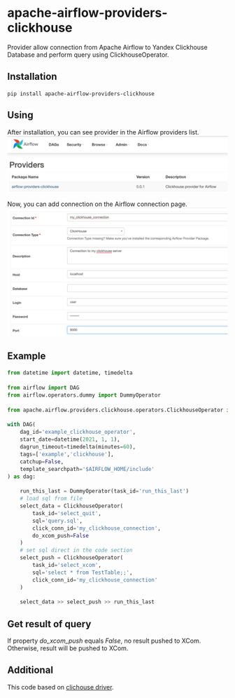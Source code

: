 # apache-airflow-providers-clickhouse

Provider allow connection from Apache Airflow to Yandex Clickhouse Database and perform query using ClickhouseOperator.

## Installation

```shell
pip install apache-airflow-providers-clickhouse
```

## Using

After installation, you can see provider in the Airflow providers list.
![](docs/provider_list.png)

Now, you can add connection on the Airflow connection page.
![](docs/create_connection.png)

## Example

```python
from datetime import datetime, timedelta

from airflow import DAG
from airflow.operators.dummy import DummyOperator

from apache.airflow.providers.clickhouse.operators.ClickhouseOperator import ClickhouseOperator

with DAG(
    dag_id='example_clickhouse_operator',
    start_date=datetime(2021, 1, 1),
    dagrun_timeout=timedelta(minutes=60),
    tags=['example','clickhouse'],
    catchup=False,
    template_searchpath='$AIRFLOW_HOME/include'
) as dag:

    run_this_last = DummyOperator(task_id='run_this_last')
    # load sql from file
    select_data = ClickhouseOperator(
        task_id='select_quit',
        sql='query.sql',
        click_conn_id='my_clickhouse_connection',
        do_xcom_push=False
    )
    # set sql direct in the code section
    select_push = ClickhouseOperator(
        task_id='select_xcom',
        sql='select * from TestTable;;',
        click_conn_id='my_clickhouse_connection'
    )

    select_data >> select_push >> run_this_last
```

## Get result of query

If property *do_xcom_push* equals _False_, no result pushed to XCom. Otherwise, result will be pushed to XCom.

## Additional

This code based on [clichouse driver](https://clickhouse-driver.readthedocs.io/en/latest/#). 